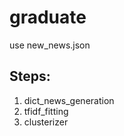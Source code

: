 # graduate

use new_news.json

## Steps:

1. dict_news_generation 
2. tfidf_fitting 
3. clusterizer
